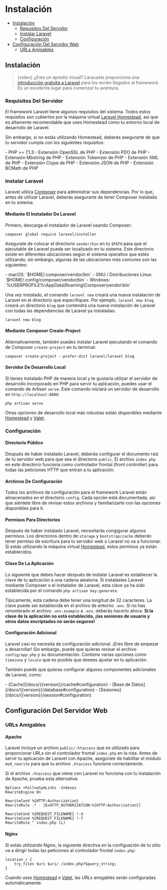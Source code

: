 # Instalación

- [Instalación](#installation)
    - [Requisitos Del Servidor](#server-requirements)
    - [Instalar Laravel](#installing-laravel)
    - [Configuración](#configuration)
- [Configuración Del Servidor Web](#web-server-configuration)
    - [URLs Amigables](#pretty-urls)

<a name="installation"></a>
## Instalación

> {video} ¿Eres un aprediz visual? Laracasts proporciona una [introducción gratuita a Laravel](http://laravelfromscratch.com) para los recién llegados al framework. Es un excelente lugar para comenzar tu aventura.

<a name="server-requirements"></a>
### Requisitos Del Servidor

El framework Laravel tiene algunos requisitos del sistema. Todos estos requisitos son cubiertos por la máquina virtual [Laravel Homestead](/docs/{{version}}/homestead), así que es altamente recomendable que uses Homestead como tu entorno local de desarrollo de Laravel.

Sin embargo, si no estás utilizando Homestead, deberás asegurarte de que tu servidor cumpla con los siguientes requisitos:

<div class="content-list" markdown="1">
- PHP >= 7.1.3
- Extensión OpenSSL de PHP 
- Extensión PDO de PHP 
- Extensión Mbstring de PHP 
- Extensión Tokenizer de PHP 
- Extensión XML de PHP
- Extensión Ctype de PHP
- Extensión JSON de PHP
- Extensión BCMath de PHP
</div>

<a name="installing-laravel"></a>
### Instalar Laravel

Laravel utiliza [Composer](https://getcomposer.org) para administrar sus dependencias. Por lo que, antes de utilizar Laravel, deberás asegurarte de tener Composer instalado en tu sistema.

#### Mediante El Instalador De Laravel

Primero, descarga el instalador de Laravel usando Composer:

    composer global require laravel/installer    

Asegurate de colocar el directorio `vendor/bin` en tu `$PATH` para que el ejecutable de Laravel pueda ser localizado en tu sistema. Este directorio existe en diferentes ubicaciones según el sistema operativo que estés utilizando; sin embargo, algunas de las ubicaciones más comunes son las siguientes:

<div class="content-list" markdown="1">
- macOS: `$HOME/.composer/vendor/bin`
- GNU / Distribuciones Linux: `$HOME/.config/composer/vendor/bin`
- Windows: `%USERPROFILE%\AppData\Roaming\Composer\vendor\bin`
</div>

Una vez instalado, el comando `laravel new` creará una nueva instalación de Laravel en el directorio que especifiques. Por ejemplo, `laravel new blog` creará un directorio `blog` que contendrá una nueva instalación de Laravel con todas las dependiencias de Laravel ya instaladas:

    laravel new blog

#### Mediante Composer Create-Project

Alternativamente, también puedes instalar Laravel ejecutando el comando de Composer `create-project` en tu terminal:

    composer create-project --prefer-dist laravel/laravel blog

#### Servidor De Desarrollo Local

Si tienes instalado PHP de manera local y te gustaría utilizar el servidor de desarrollo incorporado en PHP para servir tu aplicación, puedes usar el comando de Artisan `serve`. Este comando iniciará un servidor de desarrollo en `http://localhost:8000`:

    php artisan serve    

Otras opciones de desarrollo local más robustas están disponibles mediante [Homestead](/docs/{{version}}/homestead) y [Valet](/docs/{{version}}/valet).

<a name="configuration"></a>
### Configuración

#### Directorio Público

Después de haber instalado Laravel, deberás configurar el documento raíz de tu servidor web para que sea el directorio `public`. El archivo `index.php` en este directorio funciona como controlador frontal (front controller) para todas las peticiones HTTP que entran a tu aplicación.

#### Archivos De Configuración

Todos los archivos de configuración para el framework Laravel están almacenados en el directorio `config`. Cada opción está documentada, así que siéntete libre de revisar estos archivos y familiarizarte con las opciones disponibles para ti.

#### Permisos Para Directorios

Después de haber instalado Laravel, necesitarás congigurar algunos permisos. Los directorios dentro de `storage` y `bootstrap/cache` deberán tener permiso de escritura para tu servidor web o Laravel no va a funcionar. Si estás utilizando la máquina virtual [Homestead](/docs/{{version}}/homestead), estos permisos ya están establecidos.

#### Clave De La Aplicación

Lo siguiente que debes hacer después de instalar Laravel es establecer la clave de tu aplicación a una cadena aleatoria. Si instalastes Laravel mediante Composer o el instalador de Laravel, esta clave ya ha sido establecida por el comando `php artisan key:generate`.

Típicamente, esta cadena debe tener una longitud de 32 caracteres. La clave puede ser establecida en el archivo de entorno `.env`. Si no has renombrado el archivo `.env.example` a `.env`, deberás hacerlo ahora. **Si la clave de la aplicación no está establecida, ¡las sesiones de usuario y otros datos encriptados no serán seguros!**

#### Configuración Adicional

Laravel casi no necesita de configuración adicional. ¡Eres libre de empezar a desarrollar! Sin embargo, puede que quieras revisar el archivo `config/app.php` y su documentación. Contiene varias opciones como `timezone` y `locale` que es posible que desees ajustar en tu aplicación.

También puede que quieras configurar algunos componentes adicionales de Laravel, como:

<div class="content-list" markdown="1">
- [Cache](/docs/{{version}}/cache#configuration)
- [Base de Datos](/docs/{{version}}/database#configuration)
- [Sesiones](/docs/{{version}}/session#configuration)
</div>

<a name="web-server-configuration"></a>
## Configuración Del Servidor Web

<a name="pretty-urls"></a>
### URLs Amigables

#### Apache

Laravel incluye un archivo `public/.htaccess` que es utilizado para proporcionar URLs sin el controlador frontal `index.php` en la ruta. Antes de servir tu aplicación de Laravel con Apache, asegúrate de habilitar el módulo `mod_rewrite` para que tu archivo `.htaccess` funcione correctamente.

Si el archivo `.htaccess` que viene con Laravel no funciona con tu instalación de Apache, prueba esta alternativa:

    Options +FollowSymLinks -Indexes
    RewriteEngine On

    RewriteCond %{HTTP:Authorization} .
    RewriteRule .* - [E=HTTP_AUTHORIZATION:%{HTTP:Authorization}]

    RewriteCond %{REQUEST_FILENAME} !-d
    RewriteCond %{REQUEST_FILENAME} !-f
    RewriteRule ^ index.php [L]

#### Nginx

Si estás utilizando Nginx, la siguiente directiva en la configuación de tu sitio va a dirigir todas las peticiones al controlador frontal `index.php`:

    location / {
        try_files $uri $uri/ /index.php?$query_string;
    }

Cuando uses [Homestead](/docs/{{version}}/homestead) o [Valet](/docs/{{version}}/valet), las URLs amigables serán configuradas automáticamente.
